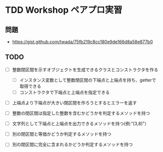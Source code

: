 # TDD Workshop ペアプロ実習

## 問題

- https://gist.github.com/twada/75fb219c8cc180e9de166d8a58e877b0

## TODO

- [ ] 整数閉区間を示すオブジェクトを生成できるクラスとコンストラクタを作る
    - [ ] インスタンス変数として整数閉区間の下端点と上端点を持ち、getterで取得できる
    - [ ] コンストラクタで下端点と上端点を指定できる
- [ ] 上端点より下端点が大きい閉区間を作ろうとするとエラーを返す
- [ ] 整数の閉区間は指定した整数を含むかどうかを判定するメソッドを持つ
- [ ] 文字列として下端点と上端点を出力できるメソッドを持つ(例:"[3,8]"）
- [ ] 別の閉区間と等価かどうか判定するメソッドを持つ
- [ ] 別の閉区間に完全に含まれるかどうか判定するメソッドを持つ

